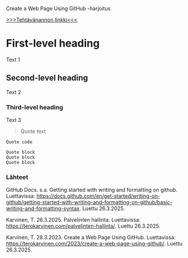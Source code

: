 Create a Web Page Using GitHub -harjoitus

[>>>Tehtävänannon linkki<<<](https://terokarvinen.com/palvelinten-hallinta/#h0-hei-weppi)

# First-level heading

Text 1

## Second-level heading

Text 2

### Third-level heading

Text 3

> Quote text

`Quote code`

```
Quote block
Quote block
Quote block
```



### Lähteet

GitHub Docs. s.a. Getting started with writing and formatting on github. Luettavissa: https://docs.github.com/en/get-started/writing-on-github/getting-started-with-writing-and-formatting-on-github/basic-writing-and-formatting-syntax. Luettu 26.3.2025.

Karvinen, T. 26.3.2025. Palvelinten hallinta. Luettavissa: https://terokarvinen.com/palvelinten-hallinta/. Luettu 26.3.2025.

Karvinen, T. 28.3.2023. Create a Web Page Using GitHub. Luettavissa: https://terokarvinen.com/2023/create-a-web-page-using-github/. Luettu 26.3.2025.
